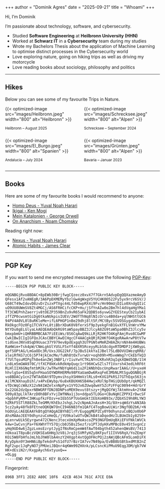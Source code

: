 +++
author = "Dominik Agres"
date = "2025-09-21"
title = "Whoami"
+++

Hi, I’m Dominik

I’m passionate about technology, software, and cybersecurity.

- Studied **Software Engineering** at **Heilbronn University (HHN)**
- Worked at **Schwarz IT** in a **Cybersecurity** team during my studies
- Wrote my Bachelors Thesis about the application of Machine Learning to optimise distinct processes in the Cybersecurity world
- Love exploring nature, going on hiking trips as well as driving my motorcycle
- Love reading books about sociology, philosophy and politics

---

## Hikes

Below you can see some of my favourite Trips in Nature.

<div style="display: grid; grid-template-columns: 1fr 1fr; gap: 10px;">

<div>
  {{< optimized-image src="images/Heilbronn.jpeg" width="800" alt="Heilbronn" >}}
  <p><small>Heilbronn – August 2025</small></p>
</div>

<div>
  {{< optimized-image src="images/Schrecksee.jpeg" width="800" alt="Alpen" >}}
  <p><small>Schrecksee – September 2024</small></p>
</div>

<div>
  {{< optimized-image src="images/El_Burgo.jpeg" width="800" alt="Spanien" >}}
  <p><small>Andalucia – July 2024</small></p>
</div>

<div>
  {{< optimized-image src="images/Grünten.jpeg" width="800" alt="Alpen" >}}
  <p><small>Bavaria – Januar 2023</small></p>
</div>

</div>


---

## Books

Here are some of my favourite books I would recommend to anyone:

- [Homo Deus - Yuval Noah Harari](https://search.worldcat.org/title/986950078)
- [Ikigai - Ken Mogi](https://search.worldcat.org/title/1357534605?oclcNum=1357534605)
- [Mein Katalonien - George Orwell](https://search.worldcat.org/title/1259326703)
- [On Anarchism - Noam Chomsky](https://search.worldcat.org/title/872702854?oclcNum=872702854)

Reading right now:

- [Nexus - Yuval Noah Harari]()
- [Atomic Habits - James Clear]()

---

## PGP Key

If you want to send me encrypted messages use the following [PGP-Key](/publickey.asc):

```
-----BEGIN PGP PUBLIC KEY BLOCK-----

mQGNBGjRvo8BDAC+8pEWb30BrjfwgCQzecz0xvX7f7Gkrn5AdvpDgQQXazmeAmyD
QFesx1Af2vANEgR/3A6PpDXMEMyYbzlGw4gWxgV5YUCHK0O522Fy5yx9rcV6SV/J
G68CT49wIdovD8zvDrZszxPTXgc44Lfd56wpRX4i9Fv/Hn90mUjDILo0XndgQIiC
uO9UU8UWmSV8Zt4MGCj/AS6FRHCifcCKP+Hu/jSfYnAIw0o2Bm7hl4dVqaHgYMa1
Tf3CWEPnhZaerrjv8tOEZP359BnZu9vR65aFk2QDB5s6yvwGZYEESteyCb21ybAI
zffZP0cwsmtGiDg6tkaNUkpisIUEV/2WdfThNq8lNIcOrcu4B0da+yqtNHSttGC6
94PV4A0VL0lBuRKleMe+ifL6PHGP1nBe29dhj8lt5F/MCtByc5SVOSGygxUOhwXt
RkOkgcFOz0Fg1TCVkYvL8tiBbrXDaK0V8ferxSf9p3yekgFnB1GvXfFLVnWrxYMw
NtYDu8gELGlyaLkAEQEAAbQkRG9taW5payBBZ3JlcyA8ZG9taW5pa0BhZ3Jlcy5v
bmxpbmU+iQHRBBMBCAA7FiEEiWs/8S6CqAwQ9kLLRjR2HKfO4KgFAmjRvo8CGwMF
CwkIBwICIgIGFQoJCAsCBBYCAwECHgcCF4AACgkQRjR2HKfO4KgoRAwArwP8tV7w
tidGxeJNVx8SqD9Uuac37Y979ev8pdExgqh3U7PGNteMmRZH8AZH/nNX4m4HUBWs
RaHWim+Tsk4pW/CNmLgkUlYUSLF5xYf48XR5RceyyRLbS8cdgxRTDMDPJjXW0ypL
gefSOPtAG/LmGaODc3R/UxsJOG22kF/7pJBu51kkYaIJBel7SLdBOVUIWezqRR8/
xleiRfKG7zC6j5P74jkCmcMe/fuNh8tOxTvrwUr+oqh09h+MSveWmg7rCkEbfkQ3
f7UlTqsuMIPgTh8e4anZWjJNBF1/rIiuYwYCTKLNYnCKRxhR3qIqkXQWd5QB/1lH
Ln8Lm5mGWA970C/tfXCP8kKvkRdkHpQuqc1rt96HCwSZls7f1Vxrsh43edLhRF6t
RLHlIIX6GNqfmtbMJk/JwTRwYNbYqA6di1u2F2ANbhQscUnpRwarIAAG//U+yxeH
hhvlgSo+E8S5q5nFHaaSOYWDRHERMo98PXaUamDw6RxqFeE3MbNLMtSguQGNBGjR
vo8BDACy1cn2TWTAdDAt9TDymvihsyXSHHmVzlRLs0+KVG1PkRSJ7GThEqx563jn
AilMCNXnayDihl/x4PxEWybp/6u8xKBUXH65B4HwjxRUl9pTHGiQUbOpt/qkMQZl
vTDcWqCcWAzX12xN41WZetxnNpPyx1VYOJx6ZUwqdwmY5ZcPzFFqC0094+HdrGrY
Gx22G62dzQpxrNBWGRFfDNJ8DNPsoMEK9evut8tszy+jMgQGYWj7AtmHnvA+2YAW
509y83pLlkTArzD0h8BFxYvjIWfNNa1j3o+ddpa5TLOGo+CBuNqKCZPPXIrDwcSF
+bpbhPyRM+C3HKupfkzFDzv+eIEb5SP7UoGmGktIEbXoHB93x/ZQbXSI9h8RLYW3
hZRkF5STlR88ZkLTeGMM/KhEbzJshgLJv2cNpmAJnAxsH+3G/8X+sqWdzYsAN3Ab
5cz2yAy48fk8FEtneOQKQW7OnCI946N83fm1QAfC4TogBowUiWir3NgfOD2bK/+N
hGOUyLcAEQEAAYkBtgQYAQgAIBYhBIlrP/EugqgMEPZCy0Y0dhynzuCoBQJo0b6P
AhsMAAoJEEY0dhynzuCoHeQL/jYU9kalwUTvQWJkB4taDqodHzILBUmIb1y8259+
qLenrwUik5Eyrgwn472CNenc3tecxUmXpMeAscoZP93NGFDmUqBXiEFVFNklWVCk
k4w+IwCvnjPa+Y6XWhYTY57Qjcb0J5Bs25ezf/o1PTJdyHXvMPBcE0v45tSvgnCz
yHq9UD4w6jZgzLxmsEzrptJygIfNsRmCpemW4fAwT04bgth452ahenQWsBV/7413
nOkoa1T8puBczVQKSEa6HHg3zV8iJrq3jSVMfyHZy8KFpuf1IIVV6RqX/YoZEmpY
KOi5W8FbHfoJmLhbJhW8lbA4nzY2HXgpt4xtQgOFHcPQj2zAWjQBcAFm5LomDiFX
R/yDpkn9Y3mHN6iBpTekdnPsS1dfU7rBzrIA7vv7N49pa/EvBB8bSBtbxdMtB2nZ
RgF2upc1JqPyNO7jPMUeiJBQnr4qKWm99ZHXnk/pLCsncKiPMuU9EqgJDM/gb7VW
HK+dEsiN2r/KxgpAych6xtyuxQ==
=OLgg
-----END PGP PUBLIC KEY BLOCK-----
```

Fingerprint:

```
896B 3FF1 2E82 A80C 10F6  42CB 4634 761C A7CE E0A
```

---
